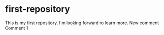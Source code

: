 # first-repository
This is my first repository.
I´m looking forward ro learn more.
New comment
Comment 1
